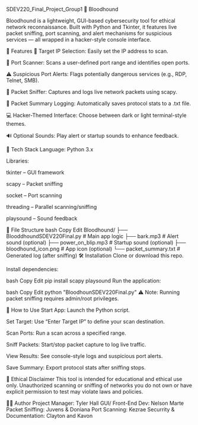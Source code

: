 SDEV220_Final_Project_Group1
🐾 Bloodhound

Bloodhound is a lightweight, GUI-based cybersecurity tool for ethical network reconnaissance. Built with Python and Tkinter, it features live packet sniffing, port scanning, and alert mechanisms for suspicious services — all wrapped in a hacker-style console interface.

🚀 Features
🎯 Target IP Selection: Easily set the IP address to scan.

📡 Port Scanner: Scans a user-defined port range and identifies open ports.

⚠️ Suspicious Port Alerts: Flags potentially dangerous services (e.g., RDP, Telnet, SMB).

📶 Packet Sniffer: Captures and logs live network packets using scapy.

📝 Packet Summary Logging: Automatically saves protocol stats to a .txt file.

💻 Hacker-Themed Interface: Choose between dark or light terminal-style themes.

🔊 Optional Sounds: Play alert or startup sounds to enhance feedback.

🧰 Tech Stack
Language: Python 3.x

Libraries:

tkinter – GUI framework

scapy – Packet sniffing

socket – Port scanning

threading – Parallel scanning/sniffing

playsound – Sound feedback

📂 File Structure
bash
Copy
Edit
Bloodhound/
├── BlooddhoundSDEV220Final.py       # Main app logic
├── bark.mp3                       # Alert sound (optional)
├── power_on_blip.mp3             # Startup sound (optional)
├── bloodhound_icon.png           # App icon (optional)
└── packet_summary.txt            # Generated log (after sniffing)
🛠️ Installation
Clone or download this repo.

Install dependencies:

bash
Copy
Edit
pip install scapy playsound
Run the application:

bash
Copy
Edit
python "BloodhounSDEV220Final.py"
⚠️ Note: Running packet sniffing requires admin/root privileges.

🧪 How to Use
Start App: Launch the Python script.

Set Target: Use “Enter Target IP” to define your scan destination.

Scan Ports: Run a scan across a specified range.

Sniff Packets: Start/stop packet capture to log live traffic.

View Results: See console-style logs and suspicious port alerts.

Save Summary: Export protocol stats after sniffing stops.

🔐 Ethical Disclaimer
This tool is intended for educational and ethical use only. Unauthorized scanning or sniffing of networks you do not own or have explicit permission to test may violate laws and policies.

👩‍💻 Author
Project Manager: Tyler Hall
GUI/ Front-End Dev: Nelson Marte
Packet Sniffing: Juvens & Doniana 
Port Scanning: Kezrae
Securrity & Documentation: Clayton and Kavon 
